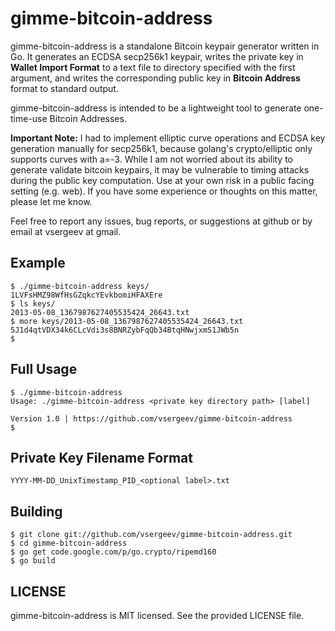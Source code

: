 gimme-bitcoin-address
=====================

gimme-bitcoin-address is a standalone Bitcoin keypair generator written in Go.
It generates an ECDSA secp256k1 keypair, writes the private key in **Wallet
Import Format** to a text file to directory specified with the first argument,
and writes the corresponding public key in **Bitcoin Address** format to
standard output.

gimme-bitcoin-address is intended to be a lightweight tool to generate
one-time-use Bitcoin Addresses.

**Important Note:** I had to implement elliptic curve operations and ECDSA key
generation manually for secp256k1, because golang's crypto/elliptic only
supports curves with a=-3. While I am not worried about its ability to generate
validate bitcoin keypairs, it may be vulnerable to timing attacks during the
public key computation. Use at your own risk in a public facing setting (e.g.
web). If you have some experience or thoughts on this matter, please let me
know.

Feel free to report any issues, bug reports, or suggestions at github or by
email at vsergeev at gmail.

Example
-------

    $ ./gimme-bitcoin-address keys/
    1LVFsHMZ98WfHsGZqkcYEvkbomiHFAXEre
    $ ls keys/
    2013-05-08_1367987627405535424_26643.txt
    $ more keys/2013-05-08_1367987627405535424_26643.txt
    5J1d4qtVDX34k6CLcVdi3s8BNRZybFqQb34BtqHNwjxmS1JWb5n
    $

Full Usage
----------

    $ ./gimme-bitcoin-address
    Usage: ./gimme-bitcoin-address <private key directory path> [label]

    Version 1.0 | https://github.com/vsergeev/gimme-bitcoin-address
    $

Private Key Filename Format
---------------------------

    YYYY-MM-DD_UnixTimestamp_PID_<optional label>.txt

Building
--------

    $ git clone git://github.com/vsergeev/gimme-bitcoin-address.git
    $ cd gimme-bitcoin-address
    $ go get code.google.com/p/go.crypto/ripemd160
    $ go build


LICENSE
-------

gimme-bitcoin-address is MIT licensed. See the provided LICENSE file.

